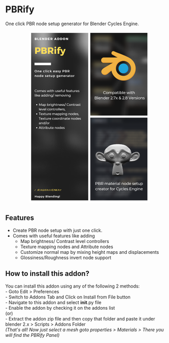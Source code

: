 # PBRify

One click PBR node setup generator for Blender Cycles Engine.

&nbsp;&nbsp;&nbsp;&nbsp;&nbsp;&nbsp;&nbsp;&nbsp;&nbsp;&nbsp;&nbsp;&nbsp;&nbsp;&nbsp;&nbsp;&nbsp;&nbsp;&nbsp;
<img src="./resource/readme/broucher.png" width="75%">

## Features

 - Create PBR node setup with just one click.
 - Comes with useful features like adding
    - Map brightness/ Contrast level controllers
    - Texture mapping nodes and Attribute nodes
    - Customize normal map by mixing height maps and displacements
    - Glossiness/Roughness invert node support

## How to install this addon?

You can install this addon using any of the following 2 methods:
<br>
    - Goto Edit > Preferences <br>
    - Switch to Addons Tab and Click on Install from File button <br> 
    - Navigate to this addon and select __init__.py file <br>
    - Enable the addon by checking it on the addons list
        <br>
(or)    <br>
    - Extract the addon zip file and then copy that folder and paste it under blender 2.x > Scripts > Addons Folder
        <br>
*(That's all! Now just select a mesh goto properties > Materials > There you will find the PBRify Panel)*
